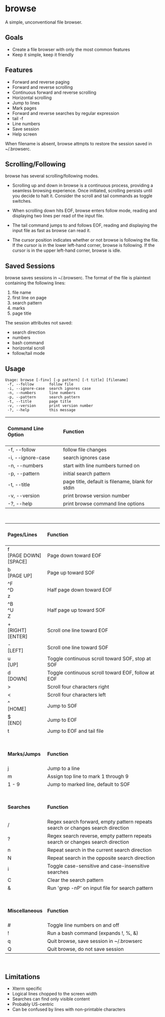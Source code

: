 # browse

A simple, unconventional file browser.

## Goals

- Create a file browser with only the most common features
- Keep it simple, keep it friendly

## Features

- Forward and reverse paging
- Forward and reverse scrolling
- Continuous forward and reverse scrolling
- Horizontal scrolling
- Jump to lines
- Mark pages
- Forward and reverse searches by regular expression
- tail -f
- Line numbers
- Save session
- Help screen

When filename is absent, browse attmpts to restore the session saved in ~/.browserc.

## Scrolling/Following

browse has several scrolling/following modes.

- Scrolling up and down in browse is a continuous process, providing a seamless browsing experience. Once initiated, scrolling persists until you decide to halt it. Consider the scroll and tail commands as toggle switches.

- When scrolling down hits EOF, browse enters follow mode, reading and displaying two lines per read of the input file.

- The tail command jumps to and follows EOF, reading and displaying the input file as fast as browse can read it.

- The cursor position indicates whether or not browse is following the file. If the cursor is in the lower left-hand corner, browse is following. If the cursor is in the upper left-hand corner, browse is idle.

## Saved Sessions

browse saves sessions in ~/.browserc.  The format of the file is plaintext containing the following lines:

 1. file name
 2. first line on page
 3. search pattern
 4. marks
 5. page title

The session attributes not saved:

- search direction
- numbers
- bash command
- horizontal scroll
- follow/tail mode

## Usage

    Usage: browse [-finv] [-p pattern] [-t title] [filename]
     -f, --follow       follow file
     -i, --ignore-case  search ignores case
     -n, --numbers      line numbers
     -p, --pattern      search pattern
     -t, --title        page title
     -v, --version      print version number
     -?, --help         this message

| <h4>Command Line Option</h4> | <h4>Function</h4> |
| :-- | :-- |
| -f, --follow | follow file changes |
| -i, --ignore-case | search ignores case |
| -n, --numbers | start with line numbers turned on |
| -p, --pattern | initial search pattern |
| -t, --title | page title, default is filename, blank for stdin |
| -v, --version | print browse version number |
| -?, --help | print browse command line options |
<br>

| <h4>Pages/Lines</h4> | <h4>Function</h4> |
| :-- | :-- |
| f<br> [PAGE DOWN]<br> [SPACE] | Page down toward EOF |
| b<br> [PAGE UP] | Page up toward SOF |
| ^F<br> ^D<br> z | Half page down toward EOF |
| ^B<br> ^U<br> Z | Half page up toward SOF |
| +<br> [RIGHT]<br> [ENTER] | Scroll one line toward EOF |
| -<br> [LEFT] | Scroll one line toward SOF |
| u<br> [UP] | Toggle continuous scroll toward SOF, stop at SOF |
| d<br> [DOWN] | Toggle continuous scroll toward EOF, follow at EOF |
| ><br> | Scroll four characters right |
| <<br> | Scroll four characters left |
| ^<br> [HOME] | Jump to SOF |
| $<br> [END] | Jump to EOF |
| t<br> | Jump to EOF and tail file |
| &nbsp; | &nbsp; |
| <h4>Marks/Jumps</h4> | <h4>Function</h4> |
| j | Jump to a line |
| m | Assign top line to mark 1 through 9 |
| 1 - 9 | Jump to marked line, default to SOF |
| &nbsp; | &nbsp; |
| <h4>Searches</h4> | <h4>Function</h4> |
| / | Regex search forward, empty pattern repeats search or changes search direction |
| ? | Regex search reverse, empty pattern repeats search or changes search direction |
| n | Repeat search in the current search direction |
| N | Repeat search in the opposite search direction |
| i | Toggle case-sensitive and case-insensitive searches |
| C | Clear the search pattern |
| & | Run 'grep -nP' on input file for search pattern |
| &nbsp; | &nbsp; |
| <h4>Miscellaneous</h4> | <h4>Function</h4> |
| # | Toggle line numbers on and off |
| ! | Run a bash command (expands !, %, &) |
| q | Quit browse, save session in ~/.browserc |
| Q | Quit browse, do not save session |
<br>

## Limitations

- Xterm specific
- Logical lines chopped to the screen width
- Searches can find only visible content
- Probably US-centric
- Can be confused by lines with non-printable characters
